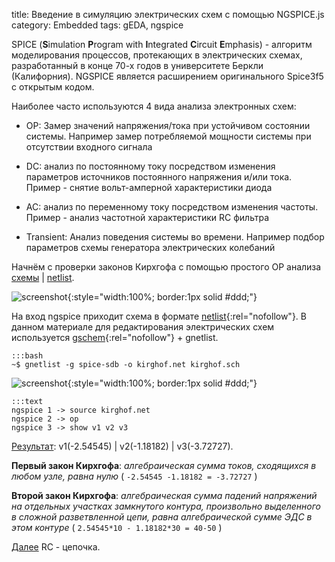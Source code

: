 title:  Введение в симуляцию электрических схем с помощью NGSPICE.js
category: Embedded 
tags: gEDA, ngspice

SPICE (**S**imulation **P**rogram with **I**ntegrated **C**ircuit **E**mphasis) - алгоритм моделирования процессов, протекающих в электрических схемах, разработанный в конце 70-х годов в университете Беркли (Калифорния). NGSPICE является расширением оригинального Spice3f5 с открытым кодом.

Наиболее часто используются 4 вида анализа электронных схем:

-  OP: Замер значений напряжения/тока при устойчивом состоянии системы. Например замер потребляемой мощности системы при отсутствии входного сигнала


-  DC: анализ по постоянному току посредством изменения параметров источников постоянного напряжения и/или тока. Пример - снятие вольт-амперной характеристики диода


-  AC: анализ по переменному току посредством изменения частоты. Пример - анализ частотной характеристики RC фильтра


-  Transient: Анализ поведения системы во времени. Например подбор параметров схемы генератора электрических колебаний

Начнём с проверки законов Кирхгофа с помощью простого OP анализа [схемы]({attach}kirghof.sch) | [netlist]({attach}kirghof.net).

![screenshot]({attach}ui.gif){:style="width:100%; border:1px solid #ddd;"}

На вход ngspice приходит схема в формате [netlist](https://ru.wikipedia.org/wiki/%D0%A1%D0%BF%D0%B8%D1%81%D0%BE%D0%BA_%D1%81%D0%BE%D0%B5%D0%B4%D0%B8%D0%BD%D0%B5%D0%BD%D0%B8%D0%B9){:rel="nofollow"}. В данном материале для редактирования электрических схем используется [gschem](http://wiki.geda-project.org/geda:ngspice_and_gschem){:rel="nofollow"} + gnetlist.

    :::bash
    ~$ gnetlist -g spice-sdb -o kirghof.net kirghof.sch

[comment]: <> (byzanz-record -c --x=74 --y=26 --delay 5 -d 123 ui.flv)
[comment]: <> (ffmpeg -i ui.flv -pix_fmt rgb24 -r 10 -vf crop=in_w:in_h-2:0:2 "frames/frame-%05d.png")
[comment]: <> (convert -monitor -limit memory 1024MiB -limit map 2048MiB -layers removeDups -layers Optimize -delay 10 -loop 0 "frames/*.png" ui.gif)

![screenshot]({attach}show-img-kirghof.png){:style="width:100%; border:1px solid #ddd;"}

    :::text
    ngspice 1 -> source kirghof.net
    ngspice 2 -> op
    ngspice 3 -> show v1 v2 v3

[Результат](https://ngspice.js.org/?gist=fd96edf84ae94038dda6f2d22da4fee3): v1(-2.54545) | v2(-1.18182) | v3(-3.72727).

**Первый закон Кирхгофа**: *алгебраическая сумма токов, сходящихся в любом узле, равна нулю* ( ```-2.54545 -1.18182 = -3.72727``` )

**Второй закон Кирхгофа**: *алгебраическая сумма падений напряжений на отдельных участках замкнутого контура, произвольно выделенного в сложной разветвленной цепи, равна алгебраической сумме ЭДС в этом контуре* ( ```2.54545*10 - 1.18182*30 = 40-50``` )

[Далее]({filename}../2016-10-29-ngspice-rc/2016-10-29-ngspice-rc.md) RC - цепочка.
